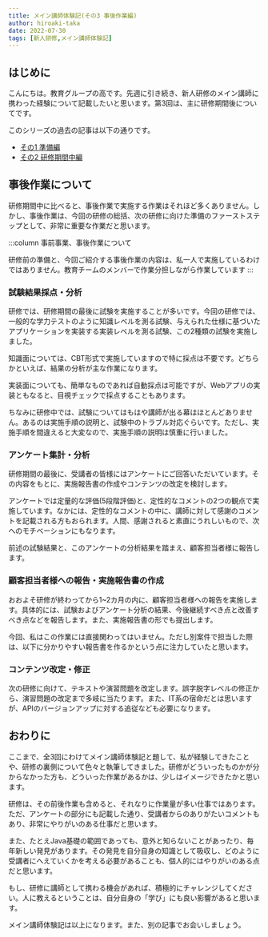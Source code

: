 ```yaml
---
title: メイン講師体験記(その3 事後作業編) 
author: hiroaki-taka
date: 2022-07-30
tags: [新人研修,メイン講師体験記]
---
```


## はじめに

こんにちは。教育グループの高です。先週に引き続き、新人研修のメイン講師に携わった経験について記載したいと思います。第3回は、主に研修期間後についてです。

このシリーズの過去の記事は以下の通りです。

- [その1 準備編](/learning/main-teacher-experience_01/)
- [その2 研修期間中編](/learning/main-teacher-experience_02/)

## 事後作業について

研修期間中に比べると、事後作業で実施する作業はそれほど多くありません。しかし、事後作業は、今回の研修の総括、次の研修に向けた準備のファーストステップとして、非常に重要な作業だと思います。

:::column 
事前事業、事後作業について

研修前の準備と、今回ご紹介する事後作業の内容は、私一人で実施しているわけではありません。教育チームのメンバーで作業分担しながら作業しています
:::

### 試験結果採点・分析

研修では、研修期間の最後に試験を実施することが多いです。今回の研修では、一般的な学力テストのように知識レベルを測る試験、与えられた仕様に基づいたアプリケーションを実装する実装レベルを測る試験、この2種類の試験を実施しました。

知識面については、CBT形式で実施していますので特に採点は不要です。どちらかといえば、結果の分析が主な作業になります。

実装面についても、簡単なものであれば自動採点は可能ですが、Webアプリの実装ともなると、目視チェックで採点することもあります。

ちなみに研修中では、試験についてはもはや講師が出る幕はほとんどありません。あるのは実施手順の説明と、試験中のトラブル対応ぐらいです。ただし、実施手順を間違えると大変なので、実施手順の説明は慎重に行いました。

### アンケート集計・分析

研修期間の最後に、受講者の皆様にはアンケートにご回答いただいています。その内容をもとに、実施報告書の作成やコンテンツの改定を検討します。

アンケートでは定量的な評価(5段階評価)と、定性的なコメントの2つの観点で実施しています。なかには、定性的なコメントの中に、講師に対して感謝のコメントを記載される方もおられます。人間、感謝されると素直にうれしいもので、次へのモチベーションにもなります。

前述の試験結果と、このアンケートの分析結果を踏まえ、顧客担当者様に報告します。

### 顧客担当者様への報告・実施報告書の作成

おおよそ研修が終わってから1~2カ月の内に、顧客担当者様への報告を実施します。具体的には、試験およびアンケート分析の結果、今後継続すべき点と改善すべき点などを報告します。また、実施報告書の形でも提出します。

今回、私はこの作業には直接関わってはいません。ただし別案件で担当した際は、以下に分かりやすい報告書を作るかという点に注力していたと思います。

### コンテンツ改定・修正

次の研修に向けて、テキストや演習問題を改定します。誤字脱字レベルの修正から、演習問題の改定まで多岐に当たります。また、IT系の宿命だとは思いますが、APIのバージョンアップに対する追従なども必要になります。

## おわりに

ここまで、全3回にわけてメイン講師体験記と題して、私が経験してきたことや、研修の裏側について色々と執筆してきました。研修がどういったものかが分からなかった方も、どういった作業があるかは、少しはイメージできたかと思います。

研修は、その前後作業も含めると、それなりに作業量が多い仕事ではあります。ただ、アンケートの部分にも記載した通り、受講者からのありがたいコメントもあり、非常にやりがいのある仕事だと思います。

また、たとえJava基礎の範囲であっても、意外と知らないことがあったり、毎年新しい発見があります。その発見を自分自身の知識として吸収し、どのように受講者にへえていくかを考える必要があることも、個人的にはやりがいのある点だと思います。

もし、研修に講師として携わる機会があれば、積極的にチャレンジしてください。人に教えるということは、自分自身の「学び」にも良い影響があると思います。

メイン講師体験記は以上になります。また、別の記事でお会いしましょう。